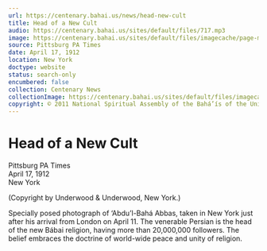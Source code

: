 ```yaml
---
url: https://centenary.bahai.us/news/head-new-cult
title: Head of a New Cult
audio: https://centenary.bahai.us/sites/default/files/717.mp3
image: https://centenary.bahai.us/sites/default/files/imagecache/page-main-image/images/press_clippings/04-17-1912%2CPittsburg-Pa-TIm.png
source: Pittsburg PA Times
date: April 17, 1912
location: New York
doctype: website
status: search-only
encumbered: false
collection: Centenary News
collectionImage: https://centenary.bahai.us/sites/default/files/imagecache/theme-image/main_image/abdulbaha-overview-small_0.jpg
copyright: © 2011 National Spiritual Assembly of the Bahá’ís of the United States
---
```



# Head of a New Cult

Pittsburg PA Times  
April 17, 1912  
New York  



(Copyright by Underwood & Underwood, New York.)

Specially posed photograph of ‘Abdu’l-Bahá Abbas, taken in New York just after his arrival from London on April 11. The venerable Persian is the head of the new Bábai religion, having more than 20,000,000 followers. The belief embraces the doctrine of world-wide peace and unity of religion.